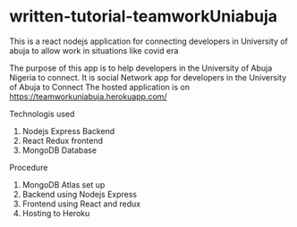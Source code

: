 # written-tutorial-teamworkUniabuja
This is a react nodejs application for connecting developers in University of abuja to allow work in situations like covid era

The purpose of this app is to help developers in the University of Abuja Nigeria to connect. It is social Network app for developers in the University of Abuja to Connect
The hosted application is on https://teamworkuniabuja.herokuapp.com/


Technologis used

1. Nodejs Express Backend
2. React Redux frontend
3. MongoDB Database 

Procedure
1. MongoDB Atlas set up
2. Backend using Nodejs Express
3. Frontend using React and redux
4. Hosting to Heroku
